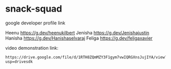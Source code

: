 # snack-squad
google developer profile link

  Heenu        https://g.dev/heenukilbert
  Jenisha      https://g.dev/Jenishajustin 
  Hanisha      https://g.dev/Hanishaselvaraj 
  Feliga       https://g.dev/feligaxavier 
  
 video demonstration link: 
  
    https://drive.google.com/file/d/1RTH8ZQmMZY3F1gym7vwIQRGXnsJujIYA/view?usp=drivesdk


 
  
